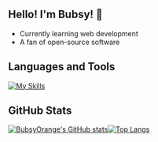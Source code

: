## Hello! I'm Bubsy! :wave:
- Currently learning web development
- A fan of open-source software
## Languages and Tools
[![My Skills](https://skillicons.dev/icons?i=c,go,python,lua,bash,linux,vim,neovim,git&theme=dark)](https://skillicons.dev)
## GitHub Stats
[![BubsyOrange's GitHub stats](https://github-readme-stats.vercel.app/api?username=BubsyOrange)](https://github.com/BubsyOrange/github-readme-stats)[![Top Langs](https://github-readme-stats.vercel.app/api/top-langs/?username=BubsyOrange&langs_count=8)](https://github.com/BubsyOrange/github-readme-stats)



